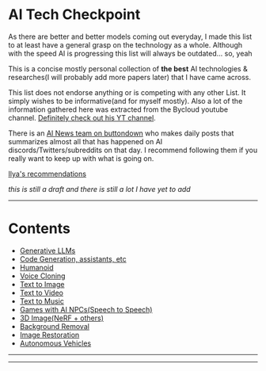 # AI Tech Checkpoint

As there are better and better models coming out everyday, I made this list to at least have a general grasp on the technology as a whole. Although with the speed AI is progressing this list will always be outdated... so, yeah

This is a concise mostly personal collection of **the best** AI technologies & researches(I will probably add more papers later) that I have came across.

This list does not endorse anything or is competing with any other List. It simply wishes to be informative(and for myself mostly). Also a lot of the information gathered here was extracted from the Bycloud youtube channel. [Definitely check out his YT channel](https://www.youtube.com/@bycloudAI). 

There is an [AI News team on buttondown](https://buttondown.email/ainews) who makes daily posts that summarizes almost all that has happened on AI discords/Twitters/subreddits on that day. I recommend following them if you really want to keep up with what is going on. 

[Ilya's recommendations](https://arc.net/folder/D0472A20-9C20-4D3F-B145-D2865C0A9FEE)

_this is still a draft and there is still a lot I have yet to add_

---

# Contents

- [Generative LLMs](/Directories/Generative-LLMs/README.md)
- [Code Generation, assistants, etc](/Directories/Code-Generation/README.md)
- [Humanoid](/Directories/Humanoid/README.md)
- [Voice Cloning](/Directories/Voice-Cloning/README.md)
- [Text to Image](/Directories/Text-to-Image/README.md)
- [Text to Video](/Directories/Text-to-Video/README.md)
- [Text to Music](/Directories/Text-to-Music/README.md)
- [Games with AI NPCs(Speech to Speech)](/Directories/Game-AI-NPCs/README.md)
- [3D Image(NeRF + others)](/Directories/Text-to-Video/README.md)
- [Background Removal](/Directories/Background-removal/README.md)
- [Image Restoration](/Directories/Image-Restoration/README.md)
- [Autonomous Vehicles](/Directories/Autonomous-Vehicles/README.md)

---

---
